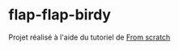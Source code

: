 # flap-flap-birdy

Projet réalisé à l'aide du tutoriel de [From scratch](https://www.youtube.com/watch?v=eXKmDfa8qWU&ab_channel=FromScratch-D%C3%A9veloppementWeb)
